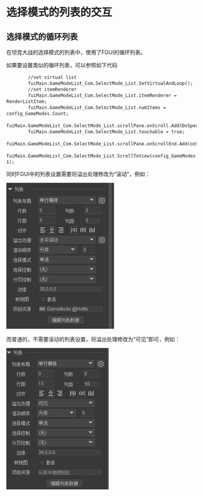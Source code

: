 # 选择模式的列表的交互

## 选择模式的循环列表

在坦克大战的选择模式的列表中，使用了FGUI的循环列表。

如果要设置类似的循环列表，可以参照如下代码

```
		//set virtual list
		fuiMain.GameModeList_Com.SelectMode_List.SetVirtualAndLoop();
		//set itemRenderer 
		fuiMain.GameModeList_Com.SelectMode_List.itemRenderer = RenderListItem;
		fuiMain.GameModeList_Com.SelectMode_List.numItems = config_GameModes.Count; 
		fuiMain.GameModeList_Com.SelectMode_List.scrollPane.onScroll.Add(DoSpecialEffect);
		fuiMain.GameModeList_Com.SelectMode_List.touchable = true;
		fuiMain.GameModeList_Com.SelectMode_List.scrollPane.onScrollEnd.Add(onScrollEnd);
		fuiMain.GameModeList_Com.SelectMode_List.ScrollToView(config_GameModes.Count*3-1);
```

同时FGUI中的列表设置需要将溢出处理修改为“滚动”，例如：

![](<../.gitbook/assets/image (3).png>)

而普通的，不需要滚动的列表设置，将溢出处理修改为“可见”即可，例如：

![](<../.gitbook/assets/image (7).png>)
